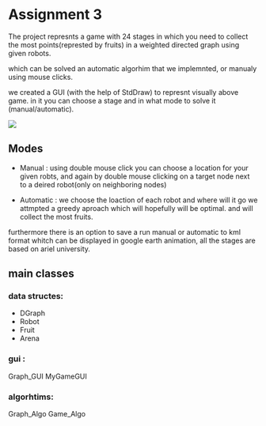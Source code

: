 # Assignment 3
The project represnts a game with 24 stages in which you need to collect the most points(represted by fruits) in a weighted directed graph using
given robots.

which can be solved an automatic algorhim that we implemnted, or manualy using mouse clicks.

we created a GUI (with the help of StdDraw) to represnt visually above game. in it you can choose a stage and in what mode to solve it 
(manual/automatic).


![](https://user-images.githubusercontent.com/37403170/72686488-1a907380-3afe-11ea-968d-7d659edfe8fa.png)


## Modes
- Manual : using double mouse click you can choose a location for your given robts, 
and again by double mouse clicking on a target node next to a deired robot(only on neighboring nodes) 

- Automatic : we choose the loaction of each robot and where will it go we attmpted a greedy aproach which will hopefully will be optimal.
and will collect the most fruits.

furthermore there is an option to save a run manual or automatic to kml format whitch can be displayed in google earth animation, 
all the stages are based on ariel university.

## main classes
### data structes:
- DGraph
- Robot
- Fruit
- Arena
### gui :
Graph_GUI
MyGameGUI
### algorhtims:
Graph_Algo
Game_Algo
